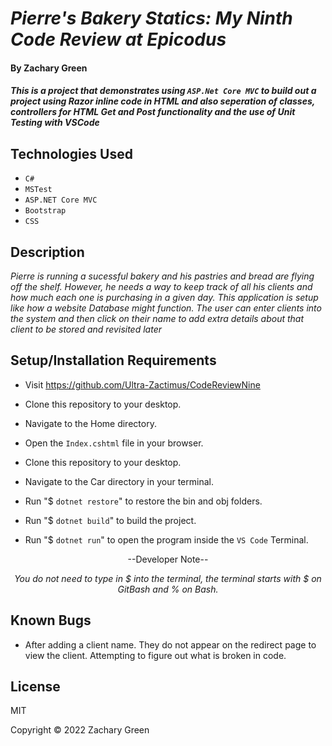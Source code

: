 # _Pierre's Bakery Statics: My Ninth Code Review at Epicodus_

#### By Zachary Green

#### _This is a project that demonstrates using `ASP.Net Core MVC` to build out a project using Razor inline code in HTML and also seperation of classes, controllers for HTML Get and Post functionality and the use of Unit Testing with VSCode_

## Technologies Used

* `C#`
* `MSTest`
* `ASP.NET Core MVC`
* `Bootstrap`
* `CSS`

## Description

_Pierre is running a sucessful bakery and his pastries and bread are flying off the shelf. However, he needs a way to keep track of all his clients and how much each one is purchasing in a given day. This application is setup like how a website Database might function. The user can enter clients into the system and then click on their name to add extra details about that client to be stored and revisited later_

## Setup/Installation Requirements

* Visit https://github.com/Ultra-Zactimus/CodeReviewNine
* Clone this repository to your desktop.
* Navigate to the Home directory.
* Open the `Index.cshtml` file in your browser.

* Clone this repository to your desktop.
* Navigate to the Car directory in your terminal.
* Run "$ `dotnet restore`" to restore the bin and obj folders.
* Run "$ `dotnet build`" to build the project.
* Run "$ `dotnet run`" to open the program inside the `VS Code` Terminal.

<p align="center">--Developer Note--</p> <p align="center"><em>You do not need to type in $ into the terminal, the terminal starts with $ on GitBash and % on Bash.</em></p>

## Known Bugs

* After adding a client name. They do not appear on the redirect page to view the client. Attempting to figure out what is broken in code.

## License

MIT

Copyright © 2022 Zachary Green
